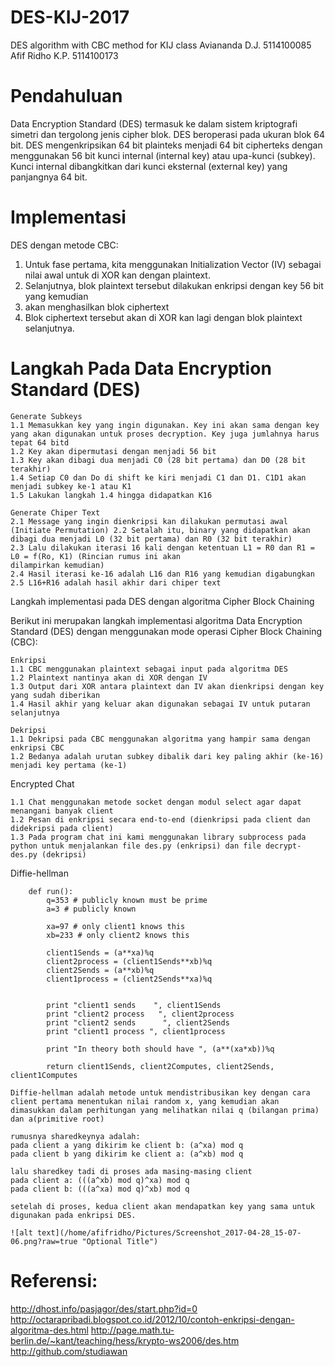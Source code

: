 # DES-KIJ-2017
DES algorithm with CBC method for KIJ class
Aviananda D.J.  5114100085
Afif Ridho K.P. 5114100173

# Pendahuluan
Data Encryption Standard (DES) termasuk ke dalam sistem kriptografi simetri dan tergolong jenis cipher blok. DES beroperasi pada ukuran blok 64 bit. DES mengenkripsikan 64 bit plainteks menjadi 64 bit cipherteks dengan menggunakan 56 bit kunci internal (internal key) atau upa-kunci (subkey). Kunci internal dibangkitkan dari kunci eksternal (external key) yang panjangnya 64 bit.

# Implementasi
DES dengan metode CBC:
1. Untuk fase pertama, kita menggunakan Initialization Vector (IV) sebagai nilai awal untuk di XOR kan dengan plaintext.
2. Selanjutnya, blok plaintext tersebut dilakukan enkripsi dengan key 56 bit yang kemudian
3. akan menghasilkan blok ciphertext
4. Blok ciphertext tersebut akan di XOR kan lagi dengan blok plaintext selanjutnya.

# Langkah Pada Data Encryption Standard (DES)

    Generate Subkeys
    1.1 Memasukkan key yang ingin digunakan. Key ini akan sama dengan key yang akan digunakan untuk proses decryption. Key juga jumlahnya harus tepat 64 bitd
    1.2 Key akan dipermutasi dengan menjadi 56 bit
    1.3 Key akan dibagi dua menjadi C0 (28 bit pertama) dan D0 (28 bit terakhir)
    1.4 Setiap C0 dan Do di shift ke kiri menjadi C1 dan D1. C1D1 akan menjadi subkey ke-1 atau K1
    1.5 Lakukan langkah 1.4 hingga didapatkan K16

    Generate Chiper Text
    2.1 Message yang ingin dienkripsi kan dilakukan permutasi awal (Initiate Permutation) 2.2 Setalah itu, binary yang didapatkan akan dibagi dua menjadi L0 (32 bit pertama) dan R0 (32 bit terakhir)
    2.3 Lalu dilakukan iterasi 16 kali dengan ketentuan L1 = R0 dan R1 = L0 = f(Ro, K1) (Rincian rumus ini akan
    dilampirkan kemudian)
    2.4 Hasil iterasi ke-16 adalah L16 dan R16 yang kemudian digabungkan
    2.5 L16+R16 adalah hasil akhir dari chiper text

Langkah implementasi pada DES dengan algoritma Cipher Block Chaining

Berikut ini merupakan langkah implementasi algoritma Data Encryption Standard (DES) dengan menggunakan mode operasi Cipher Block Chaining (CBC):

    Enkripsi
    1.1 CBC menggunakan plaintext sebagai input pada algoritma DES
    1.2 Plaintext nantinya akan di XOR dengan IV
    1.3 Output dari XOR antara plaintext dan IV akan dienkripsi dengan key yang sudah diberikan
    1.4 Hasil akhir yang keluar akan digunakan sebagai IV untuk putaran selanjutnya
    
    Dekripsi
    1.1 Dekripsi pada CBC menggunakan algoritma yang hampir sama dengan enkripsi CBC
    1.2 Bedanya adalah urutan subkey dibalik dari key paling akhir (ke-16) menjadi key pertama (ke-1)

Encrypted Chat
    
    1.1 Chat menggunakan metode socket dengan modul select agar dapat menangani banyak client
    1.2 Pesan di enkripsi secara end-to-end (dienkripsi pada client dan didekripsi pada client)
    1.3 Pada program chat ini kami menggunakan library subprocess pada python untuk menjalankan file des.py (enkripsi) dan file decrypt-des.py (dekripsi)

Diffie-hellman

        def run():
            q=353 # publicly known must be prime
            a=3 # publicly known

            xa=97 # only client1 knows this 
            xb=233 # only client2 knows this

            client1Sends = (a**xa)%q
            client2process = (client1Sends**xb)%q
            client2Sends = (a**xb)%q
            client1process = (client2Sends**xa)%q


            print "client1 sends    ", client1Sends 
            print "client2 process   ", client2process 
            print "client2 sends      ", client2Sends 
            print "client1 process ", client1process

            print "In theory both should have ", (a**(xa*xb))%q

            return client1Sends, client2Computes, client2Sends, client1Computes

    Diffie-hellman adalah metode untuk mendistribusikan key dengan cara client pertama menentukan nilai random x, yang kemudian akan dimasukkan dalam perhitungan yang melihatkan nilai q (bilangan prima) dan a(primitive root)

    rumusnya sharedkeynya adalah: 
    pada client a yang dikirim ke client b: (a^xa) mod q
    pada client b yang dikirim ke client a: (a^xb) mod q

    lalu sharedkey tadi di proses ada masing-masing client 
    pada client a: (((a^xb) mod q)^xa) mod q
    pada client b: (((a^xa) mod q)^xb) mod q

    setelah di proses, kedua client akan mendapatkan key yang sama untuk digunakan pada enkripsi DES.

    ![alt text](/home/afifridho/Pictures/Screenshot_2017-04-28_15-07-06.png?raw=true "Optional Title")

# Referensi:
http://dhost.info/pasjagor/des/start.php?id=0
http://octarapribadi.blogspot.co.id/2012/10/contoh-enkripsi-dengan-algoritma-des.html
http://page.math.tu-berlin.de/~kant/teaching/hess/krypto-ws2006/des.htm
http://github.com/studiawan
